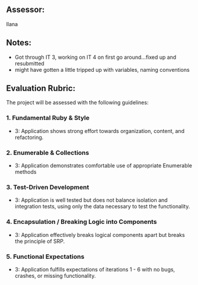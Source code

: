## Assessor:
Ilana 
## Notes:
- Got through IT 3, working on IT 4 on first go around...fixed up and resubmitted
- might have gotten a little tripped up with variables, naming conventions

## Evaluation Rubric:

The project will be assessed with the following guidelines:

### 1. Fundamental Ruby & Style

*   3:  Application shows strong effort towards organization, content, and refactoring.

### 2. Enumerable & Collections

*   3: Application demonstrates comfortable use of appropriate Enumerable methods

### 3. Test-Driven Development

*   3: Application is well tested but does not balance isolation and integration tests, using only the data necessary to test the functionality.

### 4. Encapsulation / Breaking Logic into Components

*   3: Application effectively breaks logical components apart but breaks the principle of SRP.

### 5. Functional Expectations

*   3: Application fulfills expectations of iterations 1 - 6 with no bugs, crashes, or missing functionality.
